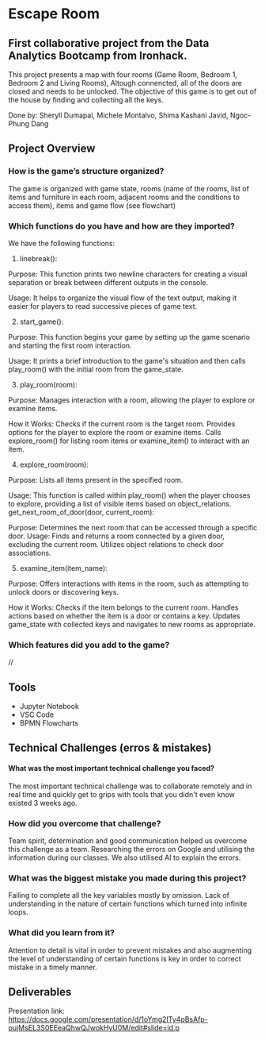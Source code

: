 # Escape Room 

## First collaborative project from the Data Analytics Bootcamp from Ironhack. 
This project presents a map with four rooms (Game Room, Bedroom 1, Bedroom 2 and Living Rooms), Altough connencted, all of the doors are closed and needs to be unlocked. The objective of this game is to get out of the house by finding and collecting all the keys. 

Done by:
Sheryll Dumapal,
Michele Montalvo,
Shima Kashani Javid,
Ngoc-Phung Dang


## Project Overview 

### How is the game’s structure organized?
The game is organized with game state, rooms (name of the rooms, list of items and furniture in each room, adjacent rooms and the conditions to access them), items and game flow (see flowchart)

### Which functions do you have and how are they imported?

We have the following functions:

1. linebreak():

Purpose: 
This function prints two newline characters for creating a visual separation or break between different outputs in the console.

Usage: 
It helps to organize the visual flow of the text output, making it easier for players to read successive pieces of game text.

2. start_game():

Purpose: 
This function begins your game by setting up the game scenario and starting the first room interaction.

Usage: 
It prints a brief introduction to the game's situation and then calls play_room() with the initial room from the game_state.

3. play_room(room):

Purpose: 
Manages interaction with a room, allowing the player to explore or examine items.

How it Works:
Checks if the current room is the target room.
Provides options for the player to explore the room or examine items.
Calls explore_room() for listing room items or examine_item() to interact with an item.

4. explore_room(room):

Purpose: 
Lists all items present in the specified room.

Usage: 
This function is called within play_room() when the player chooses to explore, providing a list of visible items based on object_relations.
get_next_room_of_door(door, current_room):

Purpose: 
Determines the next room that can be accessed through a specific door.
Usage: Finds and returns a room connected by a given door, excluding the current room. Utilizes object relations to check door associations.

5. examine_item(item_name):

Purpose: 
Offers interactions with items in the room, such as attempting to unlock doors or discovering keys.

How it Works:
Checks if the item belongs to the current room.
Handles actions based on whether the item is a door or contains a key.
Updates game_state with collected keys and navigates to new rooms as appropriate.


### Which features did you add to the game?

//

## Tools
- Jupyter Notebook 
- VSC Code 
- BPMN Flowcharts 

## Technical Challenges (erros & mistakes)
 
#### What was the most important technical challenge you faced?
The most important technical challenge was to collaborate remotely and in real time and quickly get to grips with tools that you didn't even know existed 3 weeks ago.

### How did you overcome that challenge?
Team spirit, determination and good communication helped us overcome this challenge as a team. Researching the errors on Google and utilising the information during our classes. We also utilised AI to explain the errors.

### What was the biggest mistake you made during this project?
Failing to complete all the key variables mostly by omission. Lack of understanding in the nature of certain functions which turned into infinite loops. 

### What did you learn from it?
Attention to detail is vital in order to prevent mistakes and also augmenting the level of understanding of certain functions is key in order to correct mistake in a timely manner.

## Deliverables 
Presentation link: https://docs.google.com/presentation/d/1oYmg2ITy4pBsAfp-pujMsEL3S0EEeaQhwQJwokHyU0M/edit#slide=id.p